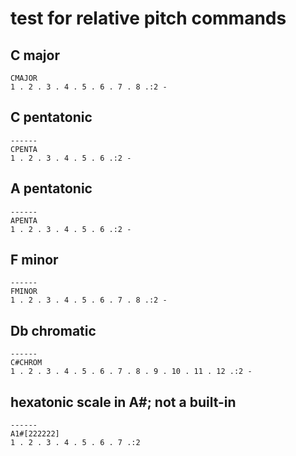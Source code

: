 # test for relative pitch commands

## C major

```regolith
CMAJOR
1 . 2 . 3 . 4 . 5 . 6 . 7 . 8 .:2 -
```

## C pentatonic

```regolith
------
CPENTA
1 . 2 . 3 . 4 . 5 . 6 .:2 -
```

## A pentatonic

```regolith
------
APENTA
1 . 2 . 3 . 4 . 5 . 6 .:2 -
```

## F minor

```regolith
------
FMINOR
1 . 2 . 3 . 4 . 5 . 6 . 7 . 8 .:2 -
```

## Db chromatic

```regolith
------
C#CHROM
1 . 2 . 3 . 4 . 5 . 6 . 7 . 8 . 9 . 10 . 11 . 12 .:2 -
```

## hexatonic scale in A#; not a built-in

```regolith
------
A1#[222222]
1 . 2 . 3 . 4 . 5 . 6 . 7 .:2
```
